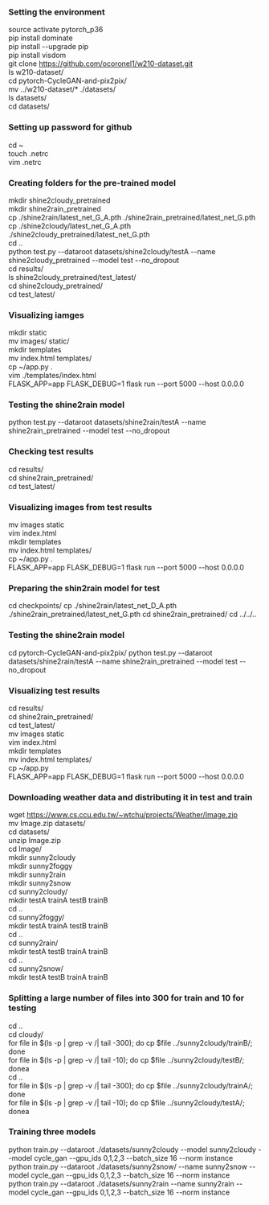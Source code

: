### Setting the environment
source activate pytorch_p36  
pip install dominate  
pip install --upgrade pip  
pip install visdom  
git clone https://github.com/ocoronel1/w210-dataset.git  
ls w210-dataset/  
cd pytorch-CycleGAN-and-pix2pix/  
mv ../w210-dataset/* ./datasets/  
ls datasets/  
cd datasets/  


### Setting up password for github 
cd ~   
touch .netrc  
vim .netrc   

### Creating folders for the pre-trained model
mkdir shine2cloudy_pretrained  
mkdir shine2rain_pretrained  
cp ./shine2rain/latest_net_G_A.pth ./shine2rain_pretrained/latest_net_G.pth  
cp ./shine2cloudy/latest_net_G_A.pth ./shine2cloudy_pretrained/latest_net_G.pth  
cd ..  
python test.py --dataroot datasets/shine2cloudy/testA --name shine2cloudy_pretrained --model test --no_dropout  
cd results/  
ls shine2cloudy_pretrained/test_latest/  
cd shine2cloudy_pretrained/  
cd test_latest/  

### Visualizing iamges
mkdir static  
mv images/ static/  
mkdir templates  
mv index.html templates/  
cp ~/app.py .  
vim ./templates/index.html   
FLASK_APP=app FLASK_DEBUG=1 flask run --port 5000 --host 0.0.0.0  

### Testing the shine2rain model   
python test.py --dataroot datasets/shine2rain/testA --name shine2rain_pretrained --model test --no_dropout  

### Checking test results
cd results/  
cd shine2rain_pretrained/  
cd test_latest/  

### Visualizing images from test results
mv images static  
vim index.html  
mkdir templates  
mv index.html templates/  
cp ~/app.py .  
FLASK_APP=app FLASK_DEBUG=1 flask run --port 5000 --host 0.0.0.0  


### Preparing the shin2rain model for test
cd checkpoints/
cp ./shine2rain/latest_net_D_A.pth ./shine2rain_pretrained/latest_net_G.pth
cd shine2rain_pretrained/
cd ../../..


### Testing the shine2rain model
cd pytorch-CycleGAN-and-pix2pix/
python test.py --dataroot datasets/shine2rain/testA --name shine2rain_pretrained --model test --no_dropout


### Visualizing test results  
cd results/  
cd shine2rain_pretrained/  
cd test_latest/  
mv images static  
vim index.html   
mkdir templates  
mv index.html templates/  
cp ~/app.py   
FLASK_APP=app FLASK_DEBUG=1 flask run --port 5000 --host 0.0.0.0

### Downloading weather data and distributing it in test and train
wget https://www.cs.ccu.edu.tw/~wtchu/projects/Weather/Image.zip  
mv Image.zip datasets/  
cd datasets/  
unzip Image.zip   
cd Image/  
mkdir sunny2cloudy  
mkdir sunny2foggy  
mkdir sunny2rain  
mkdir sunny2snow  
cd sunny2cloudy/  
mkdir testA trainA testB trainB  
cd ..  
cd sunny2foggy/  
mkdir testA trainA testB trainB  
cd ..  
cd sunny2rain/  
mkdir testA testB trainA trainB  
cd ..  
cd sunny2snow/  
mkdir testA testB trainA trainB  

### Splitting a large number of files into 300 for train and 10 for testing
cd ..  
cd cloudy/  
for file in $(ls -p | grep -v /| tail -300); do cp $file ../sunny2cloudy/trainB/; done    
for file in $(ls -p | grep -v /| tail -10); do cp $file ../sunny2cloudy/testB/; donea   
cd ..  
for file in $(ls -p | grep -v /| tail -300); do cp $file ../sunny2cloudy/trainA/; done    
for file in $(ls -p | grep -v /| tail -10); do cp $file ../sunny2cloudy/testA/; donea    

### Training three models
python train.py --dataroot ./datasets/sunny2cloudy --model sunny2cloudy --model cycle_gan --gpu_ids 0,1,2,3 --batch_size 16 --norm instance  
python train.py --dataroot ./datasets/sunny2snow/ --name sunny2snow --model cycle_gan --gpu_ids 0,1,2,3 --batch_size 16 --norm instance  
python train.py --dataroot ./datasets/sunny2rain --name sunny2rain --model cycle_gan --gpu_ids 0,1,2,3 --batch_size 16 --norm instance  

